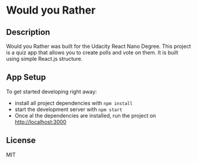 # Would you Rather

## Description

Would you Rather was built for the Udacity React Nano Degree. This project is a quiz app that allows you to create polls and vote on them. It is built using simple React.js structure.

## App Setup

To get started developing right away:

* install all project dependencies with `npm install`
* start the development server with `npm start`
* Once al the dependencies are installed, run the project on [http://localhost:3000](http://localhost:3000)

## License

MIT